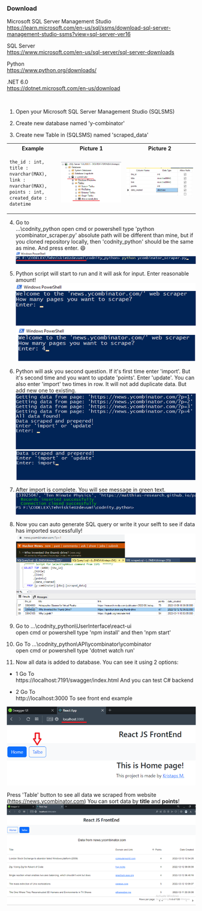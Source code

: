 ### Download

Microsoft SQL Server Management Studio <br>
https://learn.microsoft.com/en-us/sql/ssms/download-sql-server-management-studio-ssms?view=sql-server-ver16

SQL Server <br>
https://www.microsoft.com/en-us/sql-server/sql-server-downloads

Python <br>
https://www.python.org/downloads/

.NET 6.0 <br>
https://dotnet.microsoft.com/en-us/download

<br>

1. Open your Microsoft SQL Server Management Studio (SQLSMS)

2. Create new database named 'y-combinator'

3. Create new Table in (SQLSMS) named 'scraped_data'

<table>
  <tr>
    <th>Example</th>
    <th>Picture 1</th> 
    <th>Picture 2</th>    
  </tr>
  <tr>
    <td>

    the_id : int,
    title : nvarchar(MAX),
    link : nvarchar(MAX),
    points : int,
    created_date : datetime

  </td>
    <td><img src="pictures/table.png" alt="table"></td>   
    <td><img src="pictures/create_table.png" alt="create_table.png"></td> 
  </tr>
</table>

4. Go to <br>
   ...\codnity_python
   open cmd or powershell type 'python ycombinator_scraper.py'
   absolute path will be different than mine, but if you cloned repository locally, then 'codnity_python' should be the same as mine. And press enter. :smile:
   <img src="pictures/run_python.png" alt="create_table.png">

5. Python script will start to run and it will ask for input. Enter reasonable amount!
   <img src="pictures/scrape_pages.png" alt="create_table.png">

6. Python will ask you second question. If it's first time enter 'import'. But it's second time and you want to update 'points'. Enter 'update'. You can also enter 'import' two times in row. It will not add duplicate data. But add new one to existing.
   <img src="pictures/import.png" alt="create_table.png">

7. After import is complete. You will see message in green text.
   <img src="pictures/import_done.png" alt="create_table.png">

8. Now you can auto generate SQL query or write it your selft to see if data has imported successfully!
   <img src="pictures/got_data.png" alt="create_table.png">

9. Go to ...\codnity_python\UserInterface\react-ui <br>
open cmd or powershell type 'npm install' and then 'npm start'

10. Go To ...\codnity_python\API\ycombinator\ycombinator <br>
open cmd or powershell type 'dotnet watch run'

11. Now all data is added to database. You can see it using 2 options:

- 1 
Go To <br>
https://localhost:7191/swagger/index.html
And you can test C# backend

- 2
Go To <br>
http://localhost:3000
To see front end example
<img src="pictures/front_end.png" alt="create_table.png">

Press 'Table' button to see all data we scraped from website (https://news.ycombinator.com)
You can sort data by <b>title</b> and <b>points</b>!
<img src="pictures/front_end2.png" alt="create_table.png">